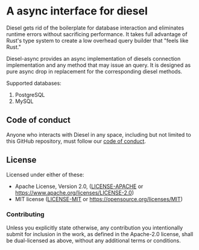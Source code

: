 # A async interface for diesel

Diesel gets rid of the boilerplate for database interaction and eliminates
runtime errors without sacrificing performance. It takes full advantage of
Rust's type system to create a low overhead query builder that "feels like
Rust."

Diesel-async provides an async implementation of diesels connection implementation
and any method that may issue an query. It is designed as pure async drop in replacement
for the corresponding diesel methods.

Supported databases:
1. PostgreSQL
2. MySQL

## Code of conduct

Anyone who interacts with Diesel in any space, including but not limited to
this GitHub repository, must follow our [code of conduct](https://github.com/diesel-rs/diesel/blob/master/code_of_conduct.md).

## License

Licensed under either of these:

 * Apache License, Version 2.0, ([LICENSE-APACHE](LICENSE-APACHE) or
   https://www.apache.org/licenses/LICENSE-2.0)
 * MIT license ([LICENSE-MIT](LICENSE-MIT) or
   https://opensource.org/licenses/MIT)

### Contributing
Unless you explicitly state otherwise, any contribution you intentionally submit
for inclusion in the work, as defined in the Apache-2.0 license, shall be
dual-licensed as above, without any additional terms or conditions.

